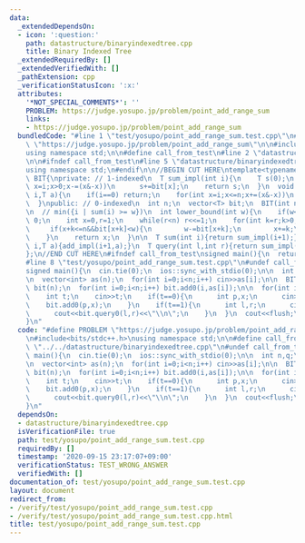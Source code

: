 ```yaml
---
data:
  _extendedDependsOn:
  - icon: ':question:'
    path: datastructure/binaryindexedtree.cpp
    title: Binary Indexed Tree
  _extendedRequiredBy: []
  _extendedVerifiedWith: []
  _pathExtension: cpp
  _verificationStatusIcon: ':x:'
  attributes:
    '*NOT_SPECIAL_COMMENTS*': ''
    PROBLEM: https://judge.yosupo.jp/problem/point_add_range_sum
    links:
    - https://judge.yosupo.jp/problem/point_add_range_sum
  bundledCode: "#line 1 \"test/yosupo/point_add_range_sum.test.cpp\"\n#define PROBLEM\
    \ \"https://judge.yosupo.jp/problem/point_add_range_sum\"\n\n#include<bits/stdc++.h>\n\
    using namespace std;\n\n#define call_from_test\n#line 2 \"datastructure/binaryindexedtree.cpp\"\
    \n\n#ifndef call_from_test\n#line 5 \"datastructure/binaryindexedtree.cpp\"\n\
    using namespace std;\n#endif\n\n//BEGIN CUT HERE\ntemplate<typename T>\nclass\
    \ BIT{\nprivate: // 1-indexed\n  T sum_impl(int i){\n    T s(0);\n    for(int\
    \ x=i;x>0;x-=(x&-x))\n      s+=bit[x];\n    return s;\n  }\n  void add_impl(int\
    \ i,T a){\n    if(i==0) return;\n    for(int x=i;x<=n;x+=(x&-x))\n      bit[x]+=a;\n\
    \  }\npublic: // 0-indexed\n  int n;\n  vector<T> bit;\n  BIT(int n_):n(n_+1),bit(n+1,0){}\n\
    \n  // min({i | sum(i) >= w})\n  int lower_bound(int w){\n    if(w<=0) return\
    \ 0;\n    int x=0,r=1;\n    while(r<n) r<<=1;\n    for(int k=r;k>0;k>>=1){\n \
    \     if(x+k<=n&&bit[x+k]<w){\n        w-=bit[x+k];\n        x+=k;\n      }\n\
    \    }\n    return x;\n  }\n\n  T sum(int i){return sum_impl(i+1);}\n  void add(int\
    \ i,T a){add_impl(i+1,a);}\n  T query(int l,int r){return sum_impl(r)-sum_impl(l);}\n\
    };\n//END CUT HERE\n#ifndef call_from_test\nsigned main(){\n  return 0;\n}\n#endif\n\
    #line 8 \"test/yosupo/point_add_range_sum.test.cpp\"\n#undef call_from_test\n\n\
    signed main(){\n  cin.tie(0);\n  ios::sync_with_stdio(0);\n\n  int n,q;\n  cin>>n>>q;\n\
    \n  vector<int> as(n);\n  for(int i=0;i<n;i++) cin>>as[i];\n\n  BIT<long long>\
    \ bit(n);\n  for(int i=0;i<n;i++) bit.add0(i,as[i]);\n\n  for(int i=0;i<q;i++){\n\
    \    int t;\n    cin>>t;\n    if(t==0){\n      int p,x;\n      cin>>p>>x;\n  \
    \    bit.add0(p,x);\n    }\n    if(t==1){\n      int l,r;\n      cin>>l>>r;\n\
    \      cout<<bit.query0(l,r)<<\"\\n\";\n    }\n  }\n  cout<<flush;\n  return 0;\n\
    }\n"
  code: "#define PROBLEM \"https://judge.yosupo.jp/problem/point_add_range_sum\"\n\
    \n#include<bits/stdc++.h>\nusing namespace std;\n\n#define call_from_test\n#include\
    \ \"../../datastructure/binaryindexedtree.cpp\"\n#undef call_from_test\n\nsigned\
    \ main(){\n  cin.tie(0);\n  ios::sync_with_stdio(0);\n\n  int n,q;\n  cin>>n>>q;\n\
    \n  vector<int> as(n);\n  for(int i=0;i<n;i++) cin>>as[i];\n\n  BIT<long long>\
    \ bit(n);\n  for(int i=0;i<n;i++) bit.add0(i,as[i]);\n\n  for(int i=0;i<q;i++){\n\
    \    int t;\n    cin>>t;\n    if(t==0){\n      int p,x;\n      cin>>p>>x;\n  \
    \    bit.add0(p,x);\n    }\n    if(t==1){\n      int l,r;\n      cin>>l>>r;\n\
    \      cout<<bit.query0(l,r)<<\"\\n\";\n    }\n  }\n  cout<<flush;\n  return 0;\n\
    }\n"
  dependsOn:
  - datastructure/binaryindexedtree.cpp
  isVerificationFile: true
  path: test/yosupo/point_add_range_sum.test.cpp
  requiredBy: []
  timestamp: '2020-09-15 23:17:07+09:00'
  verificationStatus: TEST_WRONG_ANSWER
  verifiedWith: []
documentation_of: test/yosupo/point_add_range_sum.test.cpp
layout: document
redirect_from:
- /verify/test/yosupo/point_add_range_sum.test.cpp
- /verify/test/yosupo/point_add_range_sum.test.cpp.html
title: test/yosupo/point_add_range_sum.test.cpp
---
```

